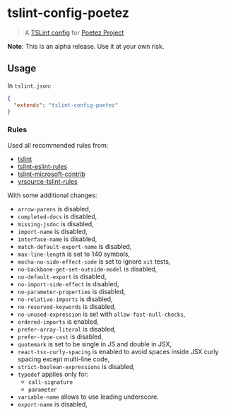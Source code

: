 # tslint-config-poetez

> A [TSLint config](https://palantir.github.io/tslint/usage/tslint-json/)
for [Poetez Project](https://github.com/poetez)

**Note**: This is an alpha release. Use it at your own risk.

## Usage

In `tslint.json`:
```json
{
  "extends": "tslint-config-poetez"
}
```

### Rules
Used all recommended rules from:
* [tslint](https://palantir.github.io/tslint/)
* [tslint-eslint-rules](https://github.com/buzinas/tslint-eslint-rules)
* [tslint-microsoft-contrib](https://github.com/Microsoft/tslint-microsoft-contrib)
* [vrsource-tslint-rules](https://github.com/vrsource/vrsource-tslint-rules)

With some additional changes: 
* `arrow-parens` is disabled,
* `completed-docs` is disabled,
* `missing-jsdoc` is disabled,
* `import-name` is disabled,
* `interface-name` is disabled,
* `match-default-export-name` is disabled,
* `max-line-length` is set to 140 symbols,
* `mocha-no-side-effect-code` is set to ignore `xit` tests,
* `no-backbone-get-set-outside-model` is disabled,
* `no-default-export` is disabled,
* `no-import-side-effect` is disabled,
* `no-parameter-properties` is disabled,
* `no-relative-imports` is disabled,
* `no-reserved-keywords` is disabled,
* `no-unused-expression` is set with `allow-fast-null-checks`,
* `ordered-imports` is enabled,
* `prefer-array-literal` is disabled,
* `prefer-type-cast` is disabled,
* `quotemark` is set to be single in JS and double in JSX,
* `react-tsx-curly-spacing` is enabled to avoid spaces inside JSX curly spacing except multi-line code,
* `strict-boolean-expressions` is disabled,
* `typedef` applies only for: 
  * `call-signature`
  * `parameter`
* `variable-name` allows to use leading underscore.
* `export-name` is disabled,